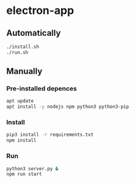 # electron-app

## Automatically

```bash
./install.sh
./run.sh
```

## Manually

### Pre-installed depences

```bash
apt update
apt install -y nodejs npm python3 python3-pip
```

### Install

```bash
pip3 install -r requirements.txt
npm install
```

### Run

```bash
python3 server.py &
npm run start
```
